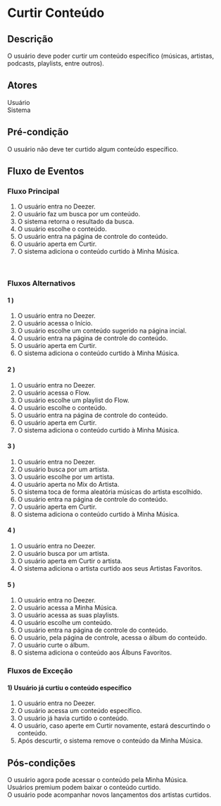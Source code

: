 # Curtir Conteúdo
<div class="line"></div>

##  Descrição

O usuário deve poder curtir um conteúdo específico (músicas, artistas, podcasts, playlists, entre outros).

##  Atores

Usuário
<br>
Sistema

##  Pré-condição

O usuário não deve ter curtido algum conteúdo específico.

##  Fluxo de Eventos

### Fluxo Principal
1. O usuário entra no Deezer.
2. O usuário faz um busca por um conteúdo.
3. O sistema retorna o resultado da busca.
4. O usuário escolhe o conteúdo.
5. O usuário entra na página de controle do conteúdo.
6. O usuário aperta em Curtir.
7. O sistema adiciona o conteúdo curtido à Minha Música.
<br>

### Fluxos Alternativos

#### 1 ) 

1. O usuário entra no Deezer.
2. O usuário acessa o Início.
3. O usuário escolhe um conteúdo sugerido na página incial.
4. O usuário entra na página de controle do conteúdo.
5. O usuário aperta em Curtir.
6. O sistema adiciona o conteúdo curtido à Minha Música.

#### 2 )

1. O usuário entra no Deezer.
2. O usuário acessa o Flow.
3. O usuário escolhe um playlist do Flow.
4. O usuário escolhe o conteúdo.
5. O usuário entra na página de controle do conteúdo.
6. O usuário aperta em Curtir.
7. O sistema adiciona o conteúdo curtido à Minha Música.

#### 3 )

1. O usuário entra no Deezer.
2. O usuário busca por um artista.
3. O usuário escolhe por um artista.
4. O usuário aperta no Mix do Artista.
5. O sistema toca de forma aleatória músicas do artista escolhido.
6. O usuário entra na página de controle do conteúdo.
7. O usuário aperta em Curtir.
8. O sistema adiciona o conteúdo curtido à Minha Música.

#### 4 )

1. O usuário entra no Deezer.
2. O usuário busca por um artista.
3. O usuário aperta em Curtir o artista.
4. O sistema adiciona o artista curtido aos seus Artistas Favoritos.

#### 5 )

1. O usuário entra no Deezer.
2. O usuário acessa a Minha Música.
3. O usuário acessa as suas playlists.
4. O usuário escolhe um conteúdo.
5. O usuário entra na página de controle do conteúdo.
6. O usuário, pela página de controle, acessa o álbum do conteúdo.
7. O usuário curte o álbum.
8.  O sistema adiciona o conteúdo aos Álbuns Favoritos.

### Fluxos de Exceção

#### 1) Usuário já curtiu o conteúdo específico

1. O usuário entra no Deezer.
2. O usuário acessa um conteúdo específico.
3. O usuário já havia curtido o conteúdo.
4. O usuário, caso aperte em Curtir novamente, estará descurtindo o conteúdo.
5. Após descurtir, o sistema remove o conteúdo da Minha Música.

## Pós-condições
O usuário agora pode acessar o conteúdo pela Minha Música.
<br>
Usuários premium podem baixar o conteúdo curtido.
<br>
O usuário pode acompanhar novos lançamentos dos artistas curtidos. 



